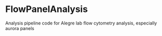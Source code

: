 # FlowPanelAnalysis
 Analysis pipeline code for Alegre lab flow cytometry analysis, especially aurora panels

